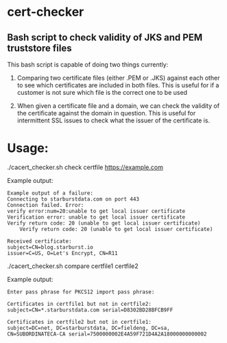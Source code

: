 # cert-checker
## Bash script to check validity of JKS and PEM truststore files

This bash script is capable of doing two things currently:
1) Comparing two certificate files (either .PEM or .JKS) against each other to see which certificates are included in both files. This is useful for if a customer is not sure which file is the correct one to be used

2) When given a certificate file and a domain, we can check the validity of the certificate against the domain in question. This is useful for intermittent SSL issues to check what the issuer of the certificate is.

# Usage:

./cacert_checker.sh check certfile https://example.com

Example output:

```
Example output of a failure:
Connecting to starburstdata.com on port 443
Connection failed. Error:
verify error:num=20:unable to get local issuer certificate
Verification error: unable to get local issuer certificate
Verify return code: 20 (unable to get local issuer certificate)
    Verify return code: 20 (unable to get local issuer certificate)

Received certificate:
subject=CN=blog.starburst.io
issuer=C=US, O=Let's Encrypt, CN=R11
```


./cacert_checker.sh compare certfile1 certfile2

Example output:

```
Enter pass phrase for PKCS12 import pass phrase:

Certificates in certfile1 but not in certfile2:
subject=CN=*.starburstdata.com serial=D8302BD28BFCB9FF

Certificates in certfile2 but not in certfile1:
subject=DC=net, DC=starburstdata, DC=fieldeng, DC=sa, CN=SUBORDINATECA-CA serial=7500000002E4A59F721D4A2A18000000000002
```